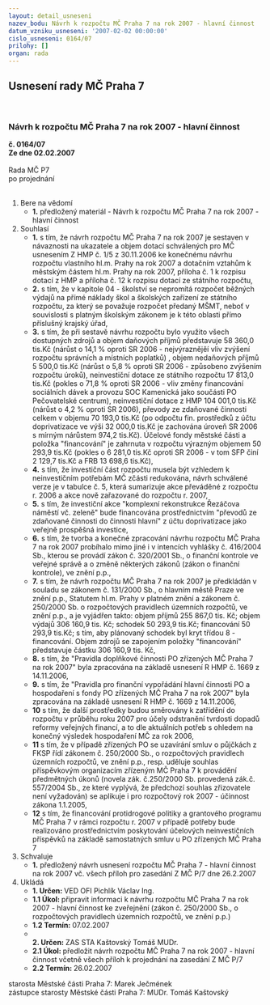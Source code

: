 ```yaml
---
layout: detail_usneseni
nazev_bodu: Návrh k rozpočtu MČ Praha 7 na rok 2007 - hlavní činnost
datum_vzniku_usneseni: '2007-02-02 00:00:00'
cislo_usneseni: 0164/07
prilohy: []
organ: rada
---
```

<div id="ucUsn_pList" class="usn">
	<span><h2>Usnesení rady MČ Praha 7 </h2>
<br></span><div class="standBody">
<span><h3>Návrh k rozpočtu MČ Praha 7 na rok 2007 - hlavní činnost</h3></span><div class="center">
		<strong>č. 0164/07</strong><br>
	</div>
<div class="center">
		<strong>Ze dne 02.02.2007</strong><br><br>
	</div>Rada MČ P7<br> po projednání<br><br><ol>
<li>Bere na vědomí<ul><li>
<strong>1.</strong> předložený materiál - Návrh k rozpočtu MČ Praha 7 na rok 2007 - hlavní činnost</li></ul>
</li>
<li>Souhlasí<ul>
<li>
<strong>1.</strong> s tím, že návrh rozpočtu MČ Praha 7 na rok 2007 je sestaven v návaznosti na ukazatele a objem dotací schválených pro MČ usnesením Z HMP č. 1/5 z 30.11.2006 ke konečnému návrhu rozpočtu vlastního hl.m. Prahy na rok 2007 a dotačním vztahům k městským částem hl.m. Prahy na rok 2007, příloha č. 1 k rozpisu dotací z HMP a příloha č. 12  k  rozpisu dotací ze státního rozpočtu,</li>
<li>
<strong>2.</strong> s tím, že v kapitole 04 - školství se nepromítá rozpočet běžných výdajů na přímé náklady škol a školských zařízení ze státního rozpočtu, za který se  považuje rozpočet předaný MŠMT, neboť v souvislosti s platným školským zákonem je k této oblasti přímo příslušný krajský úřad, </li>
<li>
<strong>3.</strong> s tím, že při sestavě návrhu rozpočtu bylo využito všech dostupných zdrojů a objem daňových příjmů představuje 58 360,0 tis.Kč (nárůst o 14,1 % oproti SR 2006 - nejvýraznějěí vliv zvýšení rozpočtu správních a místních poplatků) , objem nedaňových příjmů 5 500,0 tis.Kč (nárůst o 5,8  % oproti SR 2006 - způsobeno zvýšením rozpočtu úroků),  neinvestiční dotace ze státního  rozpočtu 17 813,0 tis.Kč (pokles o 71,8 % oproti SR 2006 - vliv změny financování  sociálních dávek a provozu SOC Kamenická jako součásti PO Pečovatelské centrum), neinvestiční dotace z HMP  104 001,0 tis.Kč (nárůst o 4,2 % oproti SR 2006),  převody ze zdaňované činnosti celkem v objemu 70 193,0 tis.Kč (po odpočtu fin. prostředků z účtu doprivatizace ve výši 32 000,0 tis.Kč je zachována úroveň SR 2006 s mírným nárůstem 974,2 tis.Kč). Účelové fondy městské části a položka "financování" je zahrnuta v rozpočtu výrazným objemem 50 293,9 tis.Kč (pokles o 6 281,0 tis.Kč oproti SR 2006 - v tom SFP činí 2 129,7 tis.Kč a FRB 13 698,6 tis.Kč),</li>
<li>
<strong>4.</strong> s tím, že investiční část rozpočtu musela být vzhledem k neinvestičním potřebám MČ zčásti redukována, návrh schválené verze je v tabulce č. 5, která sumarizuje akce převáděné z rozpočtu r. 2006 a akce nově zařazované do rozpočtu r. 2007,</li>
<li>
<strong>5.</strong> s tím, že investiční akce "komplexní rekonstrukce Řezáčova náměstí vč. zeleně" bude financována prostřednictvím "převodů ze zdaňované činnosti do činnosti hlavní" z účtu doprivatizace jako veřejně prospěšná investice,</li>
<li>
<strong>6.</strong> s tím, že tvorba a konečné zpracování návrhu rozpočtu MČ Praha 7 na rok 2007 probíhalo mimo jiné i v intencích vyhlášky č. 416/2004 Sb., kterou se provádí zákon č. 320/2001 Sb.,  o finanční kontrole ve veřejné správě a o změně některých zákonů (zákon o finanční kontrole), ve znění p.p.,</li>
<li>
<strong>7.</strong> s tím, že návrh rozpočtu MČ Praha 7 na rok 2007 je předkládán v souladu se zákonem č. 131/2000 Sb., o hlavním městě Praze ve znění p.p., Statutem hl.m. Prahy v platném znění  a zákonem č. 250/2000 Sb. o rozpočtových pravidlech územních rozpočtů,  ve znění p.p.,   a je vyjádřen takto:   objem příjmů                                      255 867,0 tis. Kč;  objem výdajů                                      306 160,9 tis. Kč; schodek                                                  50 293,9 tis.Kč;  financování                                            50 293,9 tis.Kč;   s tím, aby plánovaný schodek byl kryt třídou 8 - financování. Objem zdrojů se zapojením položky "financování" představuje částku 306 160,9 tis. Kč,</li>
<li>
<strong>8.</strong> s tím, že "Pravidla doplňkové činnosti PO zřízených MČ Praha 7 na rok 2007" byla zpracována na základě usnesení  R HMP č. 1669 z 14.11.2006,</li>
<li>
<strong>9.</strong> s tím, že "Pravidla pro finanční vypořádání hlavní činnosti PO a hospodaření s fondy PO zřízených MČ Praha 7 na rok 2007"  byla zpracována na základě usnesení R HMP č. 1669 z 14.11.2006,</li>
<li>
<strong>10</strong> s tím, že další prostředky budou směrovány k zatřídění do rozpočtu v průběhu roku 2007 pro účely odstranění tvrdosti dopadů reformy veřejných financí, a to dle aktuálních potřeb s ohledem na konečný výsledek hospodaření MČ za rok 2006, </li>
<li>
<strong>11</strong> s tím, že v případě zřízených PO se uzavírání smluv o půjčkách z FKSP  řídí  zákonem č. 250/2000 Sb., o rozpočtových pravidlech územních rozpočtů, ve znění p.p.,  resp. uděluje souhlas příspěvkovým organizacím zřízeným MČ Praha 7 k provádění předmětných úkonů (novela zák. č.250/2000 Sb. provedená zák.č. 557/2004 Sb., ze které vyplývá, že předchozí souhlas zřizovatele není vyžadován)  se aplikuje i pro rozpočtový rok 2007 - účinnost zákona 1.1.2005,</li>
<li>
<strong>12</strong> s tím, že financování protidrogové politiky a grantového programu MČ Praha 7 v rámci rozpočtu r. 2007 v případě potřeby bude realizováno prostřednictvím poskytování účelových neinvestičních příspěvků na základě samostatných smluv u PO zřízených MČ Praha 7</li>
</ul>
</li>
<li>Schvaluje<ul><li>
<strong>1.</strong> předložený návrh usnesení rozpočtu MČ Praha 7 - hlavní činnost na rok 2007 vč. všech příloh pro zasedání Z MČ P/7 dne 26.2.2007</li></ul>
</li>
<li>Ukládá<ul>
<li>
<strong>1. Určen: </strong>VED OFI Pichlík Václav Ing.</li>
<li>
<strong>1.1 Úkol: </strong>připravit informaci k návrhu rozpočtu MČ Praha 7 na rok 2007 - hlavní činnost ke zveřejnění (zákon  č. 250/2000 Sb., o rozpočtových pravidlech územních rozpočtů, ve znění p.p.)</li>
<li>
<strong>1.2 Termín: </strong>07.02.2007</li>
<li>
<strong><br>2. Určen: </strong>ZAS STA Kaštovský Tomáš MUDr.</li>
<li>
<strong>2.1 Úkol: </strong>předložit návrh rozpočtu MČ Praha 7 na rok 2007 - hlavní činnost včetně všech příloh k projednání na zasedání Z MČ P/7</li>
<li>
<strong>2.2 Termín: </strong>26.02.2007</li>
</ul>
</li>
</ol>starosta Městské části Praha 7: Marek Ječmének<br>zástupce starosty Městské části Praha 7: MUDr. Tomáš Kaštovský 
</div>
</div>